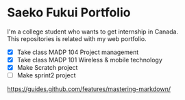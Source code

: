 # Saeko Fukui Portfolio
I'm a college student who wants to get internship in Canada.<br>
This repositories is related with my web portfolio.
- [x] Take class MADP 104 Project management
- [x] Take class MADP 101 Wireless & mobile technology
- [x] Make Scratch project
- [ ] Make sprint2 project

https://guides.github.com/features/mastering-markdown/
